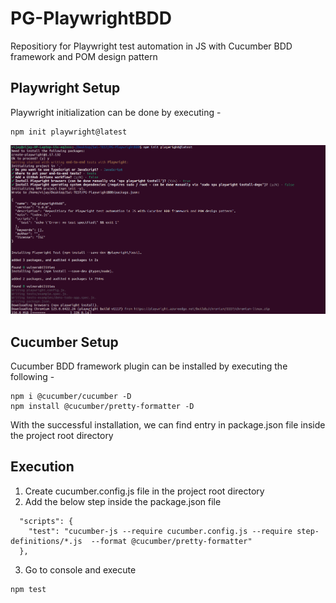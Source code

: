 # PG-PlaywrightBDD

Repositiory for Playwright test automation in JS with Cucumber BDD framework and POM design pattern

## Playwright Setup

Playwright initialization can be done by executing -

```
npm init playwright@latest
```

![alt text](documentation/image-1.png)

## Cucumber Setup

Cucumber BDD framework plugin can be installed by executing the following -

```
npm i @cucumber/cucumber -D
npm install @cucumber/pretty-formatter -D
```

With the successful installation, we can find entry in package.json file inside the project root directory

## Execution
1. Create cucumber.config.js file in the project root directory
2. Add the below step inside the package.json file
```
  "scripts": {
    "test": "cucumber-js --require cucumber.config.js --require step-definitions/*.js  --format @cucumber/pretty-formatter"
  },
```
3. Go to console and execute 
```
npm test
```